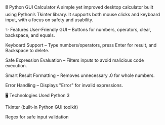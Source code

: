 
🖩 Python GUI Calculator
A simple yet improved desktop calculator built using Python’s Tkinter library.
It supports both mouse clicks and keyboard input, with a focus on safety and usability.

✨ Features
User-Friendly GUI – Buttons for numbers, operators, clear, backspace, and equals.

Keyboard Support – Type numbers/operators, press Enter for result, and Backspace to delete.

Safe Expression Evaluation – Filters inputs to avoid malicious code execution.

Smart Result Formatting – Removes unnecessary .0 for whole numbers.

Error Handling – Displays "Error" for invalid expressions.

🖥️ Technologies Used
Python 3

Tkinter (built-in Python GUI toolkit)

Regex for safe input validation
